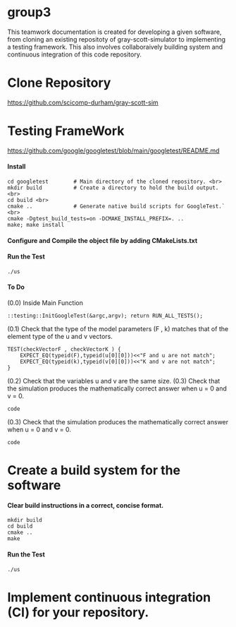 # group3
This teamwork documentation is created for developing a given software, from cloning an existing repositoty of gray-scott-simulator to implementing a testing framework. This also involves collaboraively building system and continuous integration of this code repository.


# Clone Repository
https://github.com/scicomp-durham/gray-scott-sim

# Testing FrameWork

https://github.com/google/googletest/blob/main/googletest/README.md

#### Install 
```````git clone https://github.com/google/googletest.git -b v1.14.0  <br>
cd googletest        # Main directory of the cloned repository. <br>
mkdir build          # Create a directory to hold the build output. <br>
cd build <br>
cmake ..             # Generate native build scripts for GoogleTest.` <br>
cmake -Dgtest_build_tests=on -DCMAKE_INSTALL_PREFIX=. ..
make; make install
```````



#### Configure and Compile the object file by adding CMakeLists.txt


#### Run the Test
```
./us 
```
#### To Do
(0.0) Inside Main Function

```
::testing::InitGoogleTest(&argc,argv); return RUN_ALL_TESTS();
```
    

(0.1) Check that the type of the model parameters (F , k) matches that of the element type
of the u and v vectors.

```
TEST(checkVectorF , checkVectorK ) {
    EXPECT_EQ(typeid(F),typeid(u[0][0]))<<"F and u are not match";
    EXPECT_EQ(typeid(k),typeid(v[0][0]))<<"K and v are not match";
}
```

(0.2) Check that the variables u and v are the same size. (0.3) Check that the simulation produces the mathematically correct answer when u = 0 and
v = 0.

`code`

(0.3) Check that the simulation produces the mathematically correct answer when u = 0 and
v = 0.

`code`



# Create a build system for the software 

#### Clear build instructions in a correct, concise format.

```
mkdir build
cd build
cmake .. 
make
```
#### Run the Test
```
./us 
```


# Implement continuous integration (CI) for your repository.




